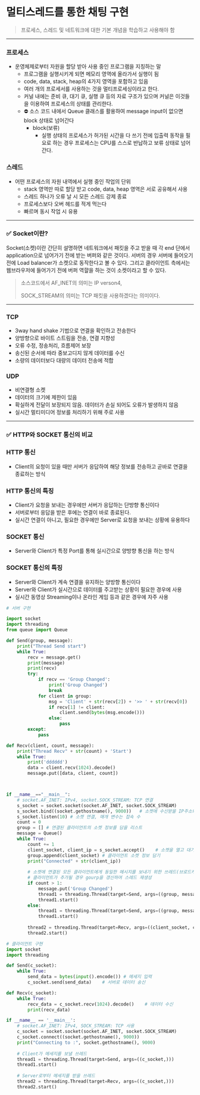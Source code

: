 # 멀티스레드를 통한 채팅 구현

> 프로세스, 스레드 및 네트워크에 대한 기본 개념을 학습하고 사용해야 함

---

### 프로세스

- 운영체제로부터 자원을 할당 받아 사용 중인 프로그램을 지칭하는 말
  - 프로그램을 실행시키게 되면 메모리 영역에 올라가서 실행이 됨
  - code, data, stack, heap의 4가지 영역을 포함하고 있음
  - 여러 개의 프로세서를 사용하는 것을 멀티프로세싱이라고 한다.
  - 커널 내에는 준비 큐, 대기 큐, 실행 큐 등의 자료 구조가 있으며 커널은 이것들을 이용하여 프로세스의 상태를 관리한다.
  - ⛔ 소스 코드 내에서 Queue 클래스를 활용하여 message input이 없으면 block 상태로 넘어간다
    - block(보류)
      - 실행 상태의 프로세스가 허가된 시간을 다 쓰기 전에 입출력 동작을 필요로 하는 경우 프로세스는 CPU를 스스로 반납하고 보류 상태로 넘어 간다.



### 스레드

- 어떤 프로세스의 자원 내역에서 실행 중인 작업의 단위
  - stack 영역만 따로 할당 받고 code, data, heap 영역은 서로 공유해서 사용
  - 스레드 하나가 오류 날 시 모든 스레드 강제 종료
  - 프로세스보다 오버 헤드를 적게 먹는다
  - 빠르며 동시 작업 시 유용

---



### ✅ Socket이란?

Socket(소켓)이란 간단히 설명하면 네트워크에서 패킷을 주고 받을 때 각 end 단에서 application으로 넘어가기 전에 받는 버퍼와 같은 것이다. 서버의 경우 서버에 들어오기 전에 Load balancer가 소켓으로 동작한다고 볼 수 있다. 그리고 클라이언트 측에서는 웹브라우저에 들어가기 전에 버퍼 역햘을 하는 것이 소켓이라고 할 수 있다.

> 소스코드에서 AF_INET의 의미는 IP verson4,
>
> SOCK_STREAM의 의미는 TCP 패킷을 사용하겠다는 의미이다.

---

### TCP

- 3way hand shake 기법으로 연결을 확인하고 전송한다
- 양방향으로 바이트 스트림을 전송, 연결 지향성
- 오류 수정, 정송처리, 흐름제어 보장
- 송신된 순서에 따라 중보고디지 않게 데이터를 수신
- 소량의 데이터보다 대량의 데이터 전송에 적합



### UDP

- 비연결형 소켓
- 데이터의 크기에 제한이 있음
- 확실하게 전달이 보장되지 않음. 데이터가 손실 되어도 오류가 발생하지 않음
- 실시간 멀티미디어 정보를 처리하기 위해 주로 사용



---

### ✅ HTTP와 SOCKET 통신의 비교

### HTTP 통신

- Client의 요청이 있을 때만 서버가 응답하여 해당 정보를 전송하고 곧바로 연결을 종료하는 방식



### HTTP 통신의 특징

- Client가 요청을 보내는 경우에만 서버가 응답하는 단방향 통신이다
- 서버로부터 응답을 받은 후에는 연결이 바로 종료된다.
- 실시간 연결이 아니고, 필요한 경우에만 Server로 요청을 보내는 상황에 유용하다



### SOCKET 통신

- Server와 Client가 특정 Port를 통해 실시간으로 양방향 통신을 하는 방식



### SOCKET 통신의 특징

- Server와 Client가 계속 연결을 유지하는 양방향 통신이다
- Server와 Client가 실시간으로 데이터를 주고받는 상황이 필요한 경우에 사용
- 실시간 동영상 Streaming이나 온라인 게임 등과 같은 경우에 자주 사용

```python
# 서버 구현

import socket
import threading
from queue import Queue

def Send(group, message):
    print("Thread Send start")
    while True:
        recv = message.get()
        print(message)
        print(recv)
        try:
            if recv == 'Group Changed':
                print('Group Changed')
                break
            for client in group:
                msg = 'Client' + str(recv[2]) + '>> ' + str(recv[0])
                if recv[1] != client:
                    client.send(bytes(msg.encode()))
                else:
                    pass
        except:
            pass

def Recv(client, count, message):
    print("Thread Recv" + str(count) + 'Start')
    while True:
        print('dddddd')
        data = client.recv(1024).decode()
        message.put([data, client, count])



if __name__=="__main__":
    # socket.AF_INET: IPv4, socket.SOCK_STREAM: TCP 연결
    s_socket = socket.socket(socket.AF_INET, socket.SOCK_STREAM)
    s_socket.bind((socket.gethostname(), 9000))   # 소켓에 수신받을 IP주소와 Port 설정
    s_socket.listen(10) # 소켓 연결, 매개 변수는 접속 수
    count = 0
    group = [] # 연결된 클라이언트의 소켓 정보를 담을 리스트
    message = Queue()
    while True:
        count += 1
        client_socket, client_ip = s_socket.accept()    # 소켓을 열고 대기
        group.append(client_socket) # 클라이언트 소켓 정보 담기
        print("Connected" + str(client_ip))
        
        # 소켓에 연결된 모든 클라이언트에게 동일한 메시지를 보내기 위한 쓰레드(브로드캐스트)
        # 클라이언트가 추가될 경우 gourp을 갱신하여 스레드 재생성
        if count > 1:
            message.put('Group Changed')
            thread1 = threading.Thread(target=Send, args=((group, message)))
            thread1.start()
        else:
            thread1 = threading.Thread(target=Send, args=((group, message)))
            thread1.start()
        
        thread2 = threading.Thread(target=Recv, args=((client_socket, count, message)))
        thread2.start()

```



```python
# 클라이언트 구현
import socket
import threading

def Send(c_socket):
    while True:
        send_data = bytes(input().encode()) # 메세지 입력
        c_socket.send(send_data)    # 서버로 데이터 송신

def Recv(c_socket):
    while True:
        recv_data = c_socket.recv(1024).decode()    # 데이터 수신
        print(recv_data)

if __name__ == '__main__':
    # socket.AF_INET: IPv4, SOCK_STREAM: TCP 사용
    c_socket = socket.socket(socket.AF_INET, socket.SOCK_STREAM)
    c_socket.connect((socket.gethostname(), 9000))
    print("Connecting to :", socket.gethostname(), 9000)
    
    # Client가 메세지를 보낼 쓰레드
    thread1 = threading.Thread(target=Send, args=((c_socket,)))
    thread1.start()
    
    # Server로부터 메세지를 받을 쓰레드
    thread2 = threading.Thread(target=Recv, args=((c_socket,)))
    thread2.start()
```
